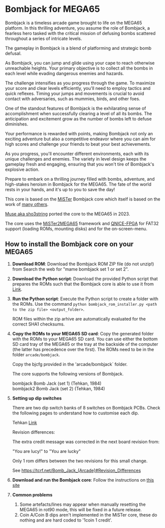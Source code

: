 Bombjack for MEGA65
===================

Bombjack is a timeless arcade game brought to life on the MEGA65 platform. 
In this thrilling adventure, you assume the role of Bombjack, a fearless hero 
tasked with the critical mission of defusing bombs scattered throughout a series 
of intricate levels.

The gameplay in Bombjack is a blend of platforming and strategic bomb defusal. 

As Bombjack, you can jump and glide using your cape to reach otherwise unreachable heights.
Your primary objective is to collect all the bombs in each level while evading dangerous enemies and hazards.

The challenge intensifies as you progress through the game. To maximize your score and clear levels efficiently, 
you'll need to employ tactics and quick reflexes. Timing your jumps and movements is crucial to avoid contact 
with adversaries, such as mummies, birds, and other foes.

One of the standout features of Bombjack is the exhilarating sense of accomplishment when successfully clearing 
a level of all its bombs. The anticipation and excitement grow as the number of bombs left to defuse diminishes.

Your performance is rewarded with points, making Bombjack not only an exciting adventure but also a competitive 
endeavor where you can aim for high scores and challenge your friends to beat your best achievements.

As you progress, you'll encounter different environments, each with its unique challenges and enemies. 
The variety in level design keeps the gameplay fresh and engaging, ensuring that you won't tire of Bombjack's 
explosive action.

Prepare to embark on a thrilling journey filled with bombs, adventure, and high-stakes heroism in Bombjack for 
the MEGA65. The fate of the world rests in your hands, and it's up to you to save the day!


This core is based on the
[MiSTer](https://github.com/MiSTer-devel/Arcade-Bombjack_MiSTer)
Bombjack core which itself is based on the work of [many others](AUTHORS).

[Muse aka sho3string](https://github.com/sho3string)
ported the core to the MEGA65 in 2023.

The core uses the [MiSTer2MEGA65](https://github.com/sy2002/MiSTer2MEGA65)
framework and [QNICE-FPGA](https://github.com/sy2002/QNICE-FPGA) for
FAT32 support (loading ROMs, mounting disks) and for the
on-screen-menu.

How to install the Bombjack core on your MEGA65
-----------------------------------------------

1. **Download ROM**: Download the Bombjack ROM ZIP file (do not unzip!) from
  Search the web for "mame bombjack set 1 or set 2".

2. **Download the Python script**: Download the provided Python script that
   prepares the ROMs such that the Bombjack core is able to use it from
   [Link](https://github.com/sho3string/BombjackMEGA65/blob/master/bombjack_rom_installer.py).

3. **Run the Python script**: Execute the Python script to create a folder
   with the ROMs. 
   Use the command `python bombjack_rom_installer.py <path to the zip file> <output_folder>`.

   ROM files within the zip arhive are automatically evaluated for the correct SHA1 checksums.

5. **Copy the ROMs to your MEGA65 SD card**: Copy the generated folder with
   the ROMs to your MEGA65 SD card. You can use either the bottom SD card tray
   of the MEGA65 or the tray at the backside of the computer (the latter has
   precedence over the first).
   The ROMs need to be in the folder `arcade/bombjack`.
   
   Copy the bjcfg provided in the 'arcade/bombjack` folder.

   The core supports the following versions of Bombjack.

   bombjack          Bomb Jack (set 1)             (Tehkan, 1984)  
   bombjack2         Bomb Jack (set 2)             (Tehkan, 1984)  

7. **Setting up dip switches**

   There are two dip switch banks of 8 switches on Bombjack PCBs.
   Check the following pages to understand how to customise each dip.

   Tehkan
   [Link](https://www.arcade-museum.com/dipswitch-settings/7180.html)

  
   Revision differences:
   
   The extra credit message was corrected in the next board revision from:  
   
   "You are lucy!" to "You are lucky"  
   
   Only 1 rom differs between the two revisions for this small change. 
   
   See https://tcrf.net/Bomb_Jack_(Arcade)#Revision_Differences

9. **Download and run the Bombjack core**: Follow the instructions on
  [this site](https://sy2002.github.io/m65cores/)

10. **Common problems**

    1. Some artefacts/lines may appear when manually resetting the MEGA65 in rot90 mode, this will be fixed in a future release.  
	2. Coin A/Coin B dips aren't implemented in the MiSTer core, these do nothing and are hard coded to '1coin 1 credit'.
	


    
